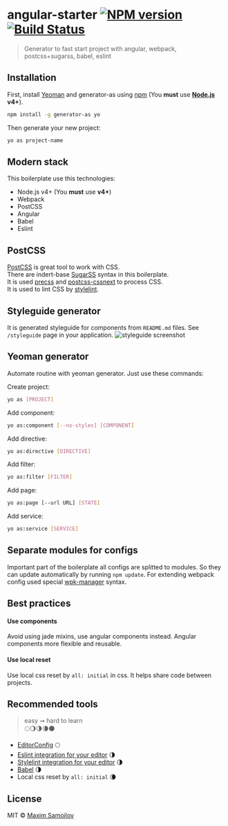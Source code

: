 # angular-starter [![NPM version][npm-image]][npm-url] [![Build Status][travis-image]][travis-url]
> Generator to fast start project with angular, webpack, postcss+sugarss, babel, eslint


## Installation

First, install [Yeoman](http://yeoman.io) and generator-as using [npm](https://www.npmjs.com/)
(You **must** use **[Node.js](https://nodejs.org/) v4+**).

```bash
npm install -g generator-as yo
```

Then generate your new project:

```bash
yo as project-name
```


## Modern stack
This boilerplate use this technologies:

- Node.js v4+ (You **must** use **v4+**)
- Webpack
- PostCSS
- Angular
- Babel
- Eslint



## PostCSS
[PostCSS][postcss-url] is great tool to work with CSS.  
There are indert-base [SugarSS][sugarss-url] syntax in this boilerplate.  
It is used [precss][precss-url] and [postcss-cssnext][postcss-cssnext-url] to process CSS.  
It is used to lint CSS by [stylelint][stylelint-url].


## Styleguide generator
It is generated styleguide for components from `README.md` files.
See `/styleguide` page in your application.
![styleguide screenshot](http://s.csssr.ru/2016-05-22-2056-xjinitj4jj.png)


## Yeoman generator
Automate routine with yeoman generator.
Just use these commands:

Create project:
```bash
yo as [PROJECT]
```

Add component:
```bash
yo as:component [--no-styles] [COMPONENT]
```

Add directive:
```bash
yo as:directive [DIRECTIVE]
```

Add filter:
```bash
yo as:filter [FILTER]
```

Add page:
```bash
yo as:page [--url URL] [STATE]
```

Add service:
```bash
yo as:service [SERVICE]
```


## Separate modules for configs
Important part of the boilerplate all configs are splitted to modules.
So they can update automatically by running `npm update`.
For extending webpack config used special [wpk-manager](https://github.com/Nitive/wpk-manager) syntax.


## Best practices
#### Use components
Avoid using jade mixins, use angular components instead.
Angular components more flexible and reusable.

#### Use local reset
Use local css reset by `all: initial` in css.
It helps share code between projects.


## Recommended tools
> easy ➞ hard to learn  
> 🌕🌖🌗🌘🌑

- [EditorConfig](http://editorconfig.org) 🌕
- [Eslint integration for your editor](http://eslint.org/docs/user-guide/integrations#editors) 🌗
- [Stylelint integration for your editor](https://github.com/stylelint/stylelint/blob/master/docs/user-guide/complementary-tools.md#editor-plugins) 🌗
- [Babel](http://babeljs.io) 🌗
- Local css reset by `all: initial` 🌘


## License

MIT © [Maxim Samoilov](https://twitter.com/_nitive)

[npm-image]: https://badge.fury.io/js/generator-as.svg
[npm-url]: https://npmjs.org/package/generator-as
[travis-image]: https://travis-ci.org/Nitive/angular-starter.svg?branch=master
[travis-url]: https://travis-ci.org/Nitive/angular-starter

[postcss-url]: https://github.com/postcss/postcss
[precss-url]: https://github.com/jonathantneal/precss
[postcss-cssnext-url]: http://cssnext.io
[stylelint-url]: https://github.com/stylelint/stylelint
[sugarss-url]: https://github.com/postcss/sugarss
